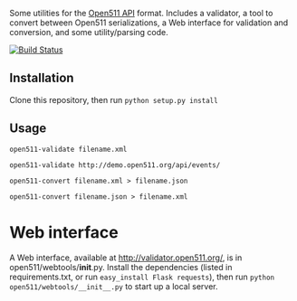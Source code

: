 Some utilities for the [Open511 API](http://www.open511.org/) format. Includes a validator, a tool to convert between Open511 serializations, a Web interface for validation and conversion, and some utility/parsing code.

[![Build Status](https://travis-ci.org/opennorth/open511.png)](https://travis-ci.org/opennorth/open511)

## Installation

Clone this repository, then run `python setup.py install`

## Usage

    open511-validate filename.xml
    
    open511-validate http://demo.open511.org/api/events/

    open511-convert filename.xml > filename.json

    open511-convert filename.json > filename.xml

# Web interface

A Web interface, available at http://validator.open511.org/, is in open511/webtools/__init__.py. Install the dependencies (listed in requirements.txt, or run `easy_install Flask requests`), then run `python open511/webtools/__init__.py` to start up a local server.